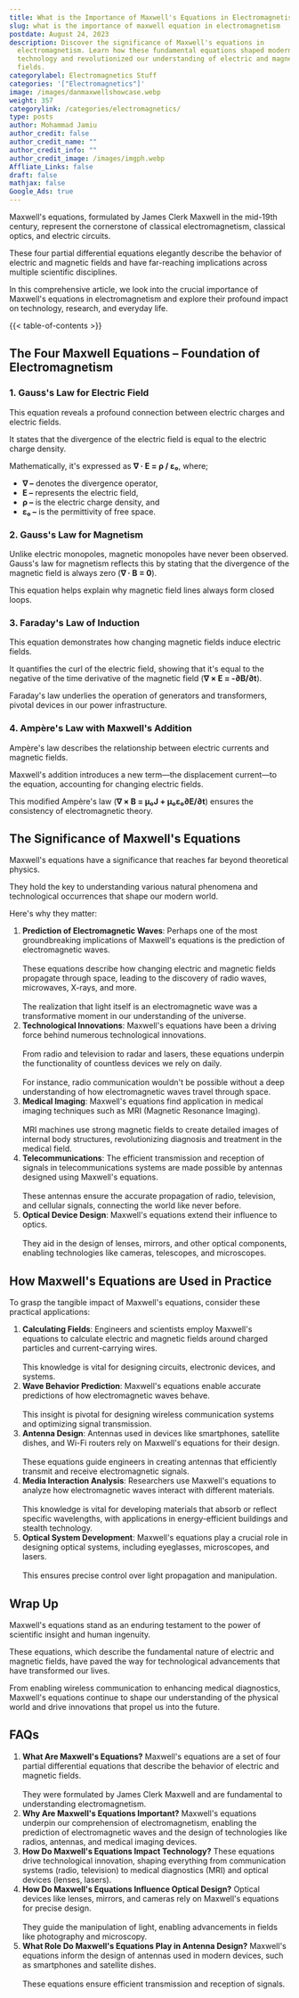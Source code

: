 ```yaml
---
title: What is the Importance of Maxwell's Equations in Electromagnetism?
slug: what is the importance of maxwell equation in electromagnetism
postdate: August 24, 2023
description: Discover the significance of Maxwell's equations in
  electromagnetism. Learn how these fundamental equations shaped modern
  technology and revolutionized our understanding of electric and magnetic
  fields.
categorylabel: Electromagnetics Stuff
categories: '["Electromagnetics"]'
image: /images/danmaxwellshowcase.webp
weight: 357
categorylink: /categories/electromagnetics/
type: posts
author: Mohammad Jamiu
author_credit: false
author_credit_name: ""
author_credit_info: ""
author_credit_image: /images/imgph.webp
Affliate_Links: false
draft: false
mathjax: false
Google_Ads: true
---
```

Maxwell's equations, formulated by James Clerk Maxwell in the mid-19th century, represent the cornerstone of classical electromagnetism, classical optics, and electric circuits. 

These four partial differential equations elegantly describe the behavior of electric and magnetic fields and have far-reaching implications across multiple scientific disciplines. 

In this comprehensive article, we look into the crucial importance of Maxwell's equations in electromagnetism and explore their profound impact on technology, research, and everyday life.

{{< table-of-contents >}}

## **The Four Maxwell Equations – Foundation of Electromagnetism**

### **1. Gauss's Law for Electric Field**

This equation reveals a profound connection between electric charges and electric fields. 

It states that the divergence of the electric field is equal to the electric charge density. 

Mathematically, it's expressed as **∇ · E = ρ / ε₀**, where; 

* **∇ –** denotes the divergence operator, 
* **E –** represents the electric field, 
* **ρ –** is the electric charge density, and 
* **ε₀ –** is the permittivity of free space.

### **2. Gauss's Law for Magnetism**

Unlike electric monopoles, magnetic monopoles have never been observed. Gauss's law for magnetism reflects this by stating that the divergence of the magnetic field is always zero (**∇ · B = 0**). 

This equation helps explain why magnetic field lines always form closed loops.

### **3. Faraday's Law of Induction**

This equation demonstrates how changing magnetic fields induce electric fields. 

It quantifies the curl of the electric field, showing that it's equal to the negative of the time derivative of the magnetic field (**∇ × E = -∂B/∂t**). 

Faraday's law underlies the operation of generators and transformers, pivotal devices in our power infrastructure.

### **4. Ampère's Law with Maxwell's Addition**

Ampère's law describes the relationship between electric currents and magnetic fields. 

Maxwell's addition introduces a new term—the displacement current—to the equation, accounting for changing electric fields. 

This modified Ampère's law (**∇ × B = μ₀J + μ₀ε₀∂E/∂t**) ensures the consistency of electromagnetic theory.

## **The Significance of Maxwell's Equations**

Maxwell's equations have a significance that reaches far beyond theoretical physics. 

They hold the key to understanding various natural phenomena and technological occurrences that shape our modern world. 

Here's why they matter:

1. **Prediction of Electromagnetic Waves**: Perhaps one of the most groundbreaking implications of Maxwell's equations is the prediction of electromagnetic waves. \
   \
   These equations describe how changing electric and magnetic fields propagate through space, leading to the discovery of radio waves, microwaves, X-rays, and more. \
   \
   The realization that light itself is an electromagnetic wave was a transformative moment in our understanding of the universe.
2. **Technological Innovations**: Maxwell's equations have been a driving force behind numerous technological innovations. \
   \
   From radio and television to radar and lasers, these equations underpin the functionality of countless devices we rely on daily. \
   \
   For instance, radio communication wouldn't be possible without a deep understanding of how electromagnetic waves travel through space.
3. **Medical Imaging**: Maxwell's equations find application in medical imaging techniques such as MRI (Magnetic Resonance Imaging). \
   \
   MRI machines use strong magnetic fields to create detailed images of internal body structures, revolutionizing diagnosis and treatment in the medical field.
4. **Telecommunications**: The efficient transmission and reception of signals in telecommunications systems are made possible by antennas designed using Maxwell's equations. \
   \
   These antennas ensure the accurate propagation of radio, television, and cellular signals, connecting the world like never before.
5. **Optical Device Design**: Maxwell's equations extend their influence to optics. \
   \
   They aid in the design of lenses, mirrors, and other optical components, enabling technologies like cameras, telescopes, and microscopes.

## **How Maxwell's Equations are Used in Practice**

To grasp the tangible impact of Maxwell's equations, consider these practical applications:

1. **Calculating Fields**: Engineers and scientists employ Maxwell's equations to calculate electric and magnetic fields around charged particles and current-carrying wires. \
   \
   This knowledge is vital for designing circuits, electronic devices, and systems.
2. **Wave Behavior Prediction**: Maxwell's equations enable accurate predictions of how electromagnetic waves behave. \
   \
   This insight is pivotal for designing wireless communication systems and optimizing signal transmission.
3. **Antenna Design**: Antennas used in devices like smartphones, satellite dishes, and Wi-Fi routers rely on Maxwell's equations for their design. \
   \
   These equations guide engineers in creating antennas that efficiently transmit and receive electromagnetic signals.
4. **Media Interaction Analysis**: Researchers use Maxwell's equations to analyze how electromagnetic waves interact with different materials. \
   \
   This knowledge is vital for developing materials that absorb or reflect specific wavelengths, with applications in energy-efficient buildings and stealth technology.
5. **Optical System Development**: Maxwell's equations play a crucial role in designing optical systems, including eyeglasses, microscopes, and lasers. \
   \
   This ensures precise control over light propagation and manipulation.

## **Wrap Up**

Maxwell's equations stand as an enduring testament to the power of scientific insight and human ingenuity. 

These equations, which describe the fundamental nature of electric and magnetic fields, have paved the way for technological advancements that have transformed our lives. 

From enabling wireless communication to enhancing medical diagnostics, Maxwell's equations continue to shape our understanding of the physical world and drive innovations that propel us into the future.

## **FAQs**

1. **What Are Maxwell's Equations?**
   Maxwell's equations are a set of four partial differential equations that describe the behavior of electric and magnetic fields. \
   \
   They were formulated by James Clerk Maxwell and are fundamental to understanding electromagnetism.
2. **Why Are Maxwell's Equations Important?**
   Maxwell's equations underpin our comprehension of electromagnetism, enabling the prediction of electromagnetic waves and the design of technologies like radios, antennas, and medical imaging devices.
3. **How Do Maxwell's Equations Impact Technology?**
   These equations drive technological innovation, shaping everything from communication systems (radio, television) to medical diagnostics (MRI) and optical devices (lenses, lasers).
4. **How Do Maxwell's Equations Influence Optical Design?**
   Optical devices like lenses, mirrors, and cameras rely on Maxwell's equations for precise design. \
   \
   They guide the manipulation of light, enabling advancements in fields like photography and microscopy.
5. **What Role Do Maxwell's Equations Play in Antenna Design?**
   Maxwell's equations inform the design of antennas used in modern devices, such as smartphones and satellite dishes. \
   \
   These equations ensure efficient transmission and reception of signals.